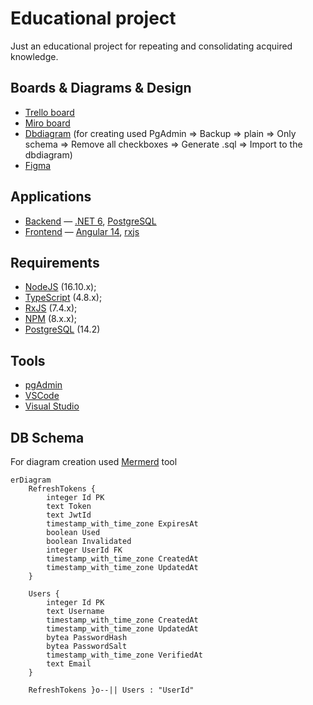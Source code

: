 # Educational project

Just an educational project for repeating and consolidating acquired knowledge.

## Boards & Diagrams & Design

- [Trello board](https://trello.com/b/PxRSBkcz/educational)
- [Miro board](https://miro.com/app/board/uXjVPNkyWYg=/?share_link_id=696849428200)
- [Dbdiagram](https://dbdiagram.io/d/6348207af0018a1c5ffa0aed) (for creating used PgAdmin => Backup => plain => Only schema => Remove all checkboxes => Generate .sql => Import to the dbdiagram)
- [Figma](https://www.figma.com/file/xzJ0f0rdb1m4axEygvU1Pj/Untitled?node-id=0%3A1)

## Applications

- [Backend](./backend) — [.NET 6](https://www.c-sharpcorner.com/article/what-is-new-in-net-6-0/), [PostgreSQL](https://www.postgresql.org)
- [Frontend](./frontend) — [Angular 14](https://angular.io/), [rxjs](https://rxjs.dev)

## Requirements

- [NodeJS](https://nodejs.org/en/) (16.10.x);
- [TypeScript](https://www.typescriptlang.org/) (4.8.x);
- [RxJS](https://rxjs.dev/) (7.4.x);
- [NPM](https://www.npmjs.com/) (8.x.x);
- [PostgreSQL](https://www.postgresql.org/) (14.2)

## Tools

- [pgAdmin](https://www.pgadmin.org/)
- [VSCode](https://code.visualstudio.com/)
- [Visual Studio](https://visualstudio.microsoft.com/vs/)

## DB Schema
For diagram creation used [Mermerd](https://github.com/KarnerTh/mermerd) tool

```mermaid
erDiagram
    RefreshTokens {
        integer Id PK
        text Token 
        text JwtId 
        timestamp_with_time_zone ExpiresAt 
        boolean Used 
        boolean Invalidated 
        integer UserId FK
        timestamp_with_time_zone CreatedAt 
        timestamp_with_time_zone UpdatedAt 
    }

    Users {
        integer Id PK
        text Username 
        timestamp_with_time_zone CreatedAt 
        timestamp_with_time_zone UpdatedAt 
        bytea PasswordHash 
        bytea PasswordSalt 
        timestamp_with_time_zone VerifiedAt 
        text Email 
    }

    RefreshTokens }o--|| Users : "UserId"
```
